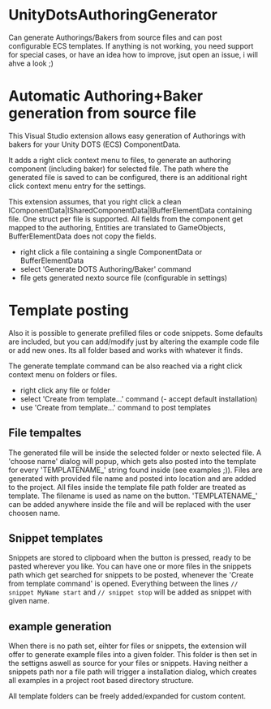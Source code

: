 # UnityDotsAuthoringGenerator
Can generate Authorings/Bakers from source files and can post configurable ECS templates.
If anything is not working, you need support for special cases, or have an idea how to improve, jsut open an issue, i will ahve a look ;)

# Automatic Authoring+Baker generation from source file
This Visual Studio extension allows easy generation of Authorings with bakers for your Unity DOTS (ECS) ComponentData.

It adds a right click context menu to files, to generate an authoring component (including baker) for selected file.
The path where the generated file is saved to can be configured, there is an additional right click context menu entry for the settings.

This extension assumes, that you right click a clean IComponentData|ISharedComponentData|IBufferElementData containing file.
One struct per file is supported.
All fields from the component get mapped to the authoring, Entities are translated to GameObjects, BufferElementData does not copy the fields.

- right click a file containing a single ComponentData or BufferElementData
- select 'Generate DOTS Authoring/Baker' command
- file gets generated nexto source file (configurable in settings)

# Template posting
Also it is possible to generate prefilled files or code snippets. Some defaults are included, but you can add/modify just by altering the example code file or add new ones.
Its all folder based and works with whatever it finds.

The generate template command can be also reached via a right click context menu on folders or files. 

- right click any file or folder
- select 'Create from template...' command
(- accept default installation)
- use 'Create from template...' command to post templates

## File tempaltes
The generated file will be inside the selected folder or nexto selected file.
A 'choose name' dialog will popup, which gets also posted into the template for every 'TEMPLATENAME_' string found inside (see examples ;)).
Files are generated with provided file name and posted into location and are added to the project.
All files inside the template file path folder are treated as template. The filename is used as name on the button.
'TEMPLATENAME_' can be added anywhere inside the file and will be replaced with the user choosen name.

## Snippet templates
Snippets are stored to clipboard when the button is pressed, ready to be pasted wherever you like.
You can have one or more files in the snippets path which get searched for snippets to be posted, whenever the 'Create from template command'
is opened.
Everything between the lines `// snippet MyName start` and `// snippet stop` will be added as snippet with given name.

## example generation
When there is no path set, eihter for files or snippets, the extension will offer to generate example files into a given folder.
This folder is then set in the settigns aswell as source for your files or snippets.
Having neither a snippets path nor a file path will trigger a installation dialog, which creates all examples in a project root based directory structure.



All template folders can be freely added/expanded for custom content.
